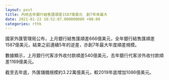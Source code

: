 ```yaml
---
layout: post
title: 內地去年銀行結售匯順差1587億美元　創7年來最大
date: 2021-01-22 10:52:07.000000000 +08:00
categories: rthk
---
```


國家外匯管理局公布，上月銀行結售匯順差666億美元，全年銀行結售匯順差1587億美元，結束之前連續5年的逆差，亦創7年最大年度順差規模。

數據顯示，上月銀行代客涉外收付款順差540億美元，去年銀行代客涉外收付款順差1169億美元。

截至去年底，外匯儲備規模約3.22萬億美元，較2019年底增加1086億美元。
